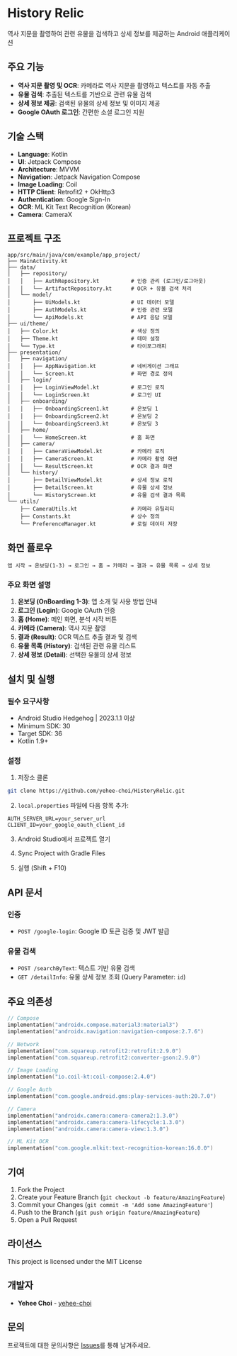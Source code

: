 # History Relic

역사 지문을 촬영하여 관련 유물을 검색하고 상세 정보를 제공하는 Android 애플리케이션

## 주요 기능

- **역사 지문 촬영 및 OCR**: 카메라로 역사 지문을 촬영하고 텍스트를 자동 추출
- **유물 검색**: 추출된 텍스트를 기반으로 관련 유물 검색
- **상세 정보 제공**: 검색된 유물의 상세 정보 및 이미지 제공
- **Google OAuth 로그인**: 간편한 소셜 로그인 지원

## 기술 스택

- **Language**: Kotlin
- **UI**: Jetpack Compose
- **Architecture**: MVVM
- **Navigation**: Jetpack Navigation Compose
- **Image Loading**: Coil
- **HTTP Client**: Retrofit2 + OkHttp3
- **Authentication**: Google Sign-In
- **OCR**: ML Kit Text Recognition (Korean)
- **Camera**: CameraX

## 프로젝트 구조

```
app/src/main/java/com/example/app_project/
├── MainActivity.kt
├── data/
│   ├── repository/
│   │   ├── AuthRepository.kt          # 인증 관리 (로그인/로그아웃)
│   │   └── ArtifactRepository.kt      # OCR + 유물 검색 처리
│   └── model/
│       ├── UiModels.kt                # UI 데이터 모델
│       ├── AuthModels.kt              # 인증 관련 모델
│       └── ApiModels.kt               # API 응답 모델
├── ui/theme/
│   ├── Color.kt                       # 색상 정의
│   ├── Theme.kt                       # 테마 설정
│   └── Type.kt                        # 타이포그래피
├── presentation/
│   ├── navigation/
│   │   ├── AppNavigation.kt           # 네비게이션 그래프
│   │   └── Screen.kt                  # 화면 경로 정의
│   ├── login/
│   │   ├── LoginViewModel.kt          # 로그인 로직
│   │   └── LoginScreen.kt             # 로그인 UI
│   ├── onboarding/
│   │   ├── OnboardingScreen1.kt       # 온보딩 1
│   │   ├── OnboardingScreen2.kt       # 온보딩 2
│   │   └── OnboardingScreen3.kt       # 온보딩 3
│   ├── home/
│   │   └── HomeScreen.kt              # 홈 화면
│   ├── camera/
│   │   ├── CameraViewModel.kt         # 카메라 로직
│   │   ├── CameraScreen.kt            # 카메라 촬영 화면
│   │   └── ResultScreen.kt            # OCR 결과 화면
│   └── history/
│       ├── DetailViewModel.kt         # 상세 정보 로직
│       ├── DetailScreen.kt            # 유물 상세 정보
│       └── HistoryScreen.kt           # 유물 검색 결과 목록
└── utils/
    ├── CameraUtils.kt                 # 카메라 유틸리티
    ├── Constants.kt                   # 상수 정의
    └── PreferenceManager.kt           # 로컬 데이터 저장

```

## 화면 플로우

```
앱 시작 → 온보딩(1-3) → 로그인 → 홈 → 카메라 → 결과 → 유물 목록 → 상세 정보
```

### 주요 화면 설명

1. **온보딩 (OnBoarding 1-3)**: 앱 소개 및 사용 방법 안내
2. **로그인 (Login)**: Google OAuth 인증
3. **홈 (Home)**: 메인 화면, 분석 시작 버튼
4. **카메라 (Camera)**: 역사 지문 촬영
5. **결과 (Result)**: OCR 텍스트 추출 결과 및 검색
6. **유물 목록 (History)**: 검색된 관련 유물 리스트
7. **상세 정보 (Detail)**: 선택한 유물의 상세 정보

## 설치 및 실행

### 필수 요구사항

- Android Studio Hedgehog | 2023.1.1 이상
- Minimum SDK: 30
- Target SDK: 36
- Kotlin 1.9+

### 설정

1. 저장소 클론
```bash
git clone https://github.com/yehee-choi/HistoryRelic.git
```

2. `local.properties` 파일에 다음 항목 추가:
```properties
AUTH_SERVER_URL=your_server_url
CLIENT_ID=your_google_oauth_client_id
```

3. Android Studio에서 프로젝트 열기

4. Sync Project with Gradle Files

5. 실행 (Shift + F10)

## API 문서

### 인증
- `POST /google-login`: Google ID 토큰 검증 및 JWT 발급

### 유물 검색
- `POST /searchByText`: 텍스트 기반 유물 검색
- `GET /detailInfo`: 유물 상세 정보 조회 (Query Parameter: `id`)

## 주요 의존성

```kotlin
// Compose
implementation("androidx.compose.material3:material3")
implementation("androidx.navigation:navigation-compose:2.7.6")

// Network
implementation("com.squareup.retrofit2:retrofit:2.9.0")
implementation("com.squareup.retrofit2:converter-gson:2.9.0")

// Image Loading
implementation("io.coil-kt:coil-compose:2.4.0")

// Google Auth
implementation("com.google.android.gms:play-services-auth:20.7.0")

// Camera
implementation("androidx.camera:camera-camera2:1.3.0")
implementation("androidx.camera:camera-lifecycle:1.3.0")
implementation("androidx.camera:camera-view:1.3.0")

// ML Kit OCR
implementation("com.google.mlkit:text-recognition-korean:16.0.0")
```

## 기여

1. Fork the Project
2. Create your Feature Branch (`git checkout -b feature/AmazingFeature`)
3. Commit your Changes (`git commit -m 'Add some AmazingFeature'`)
4. Push to the Branch (`git push origin feature/AmazingFeature`)
5. Open a Pull Request

## 라이선스

This project is licensed under the MIT License

## 개발자

- **Yehee Choi** - [yehee-choi](https://github.com/yehee-choi)

## 문의

프로젝트에 대한 문의사항은 [Issues](https://github.com/yehee-choi/HistoryRelic/issues)를 통해 남겨주세요.
